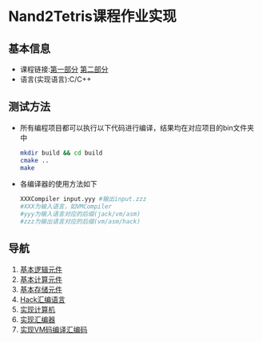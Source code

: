 # Nand2Tetris课程作业实现
## 基本信息
- 课程链接:[第一部分](www.coursera.org/learn/build-a-computer) [第二部分](https://www.coursera.org/learn/nand2tetris2)
- 语言(实现语言):C/C++
## 测试方法
- 所有编程项目都可以执行以下代码进行编译，结果均在对应项目的bin文件夹中
  ```sh
  mkdir build && cd build
  cmake ..
  make
  ```
  
- 各编译器的使用方法如下
  ```sh
  XXXCompiler input.yyy #输出input.zzz
  #XXX为输入语言，如VMCompiler
  #yyy为输入语言对应的后缀(jack/vm/asm)
  #zzz为输出语言对应的后缀(vm/asm/hack)
  ```
## 导航
1. [基本逻辑元件](/PartI/proj1/)
2. [基本计算元件](/PartI/proj2/)
3. [基本存储元件](/PartI/proj3/)
4. [Hack汇编语言](/PartI/week4)
5. [实现计算机](/PartI/proj5)
6. [实现汇编器](/PartI/proj6/)
7. [实现VM码编译汇编码](/PartII/VMCompiler/)